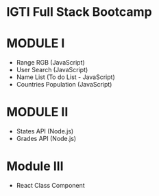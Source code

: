 # IGTI Full Stack Bootcamp

# MODULE I

- Range RGB (JavaScript)
- User Search (JavaScript)
- Name List (To do List - JavaScript)
- Countries Population (JavaScript)

# MODULE II

- States API (Node.js)
- Grades API (Node.js)

# Module III

- React Class Component
